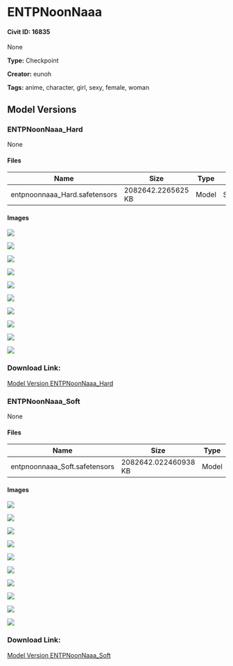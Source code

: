 # ENTPNoonNaaa

#### Civit ID: 16835

None

**Type:** Checkpoint

**Creator:** eunoh

**Tags:** anime, character, girl, sexy, female, woman

## Model Versions

### ENTPNoonNaaa_Hard

None

#### Files

| Name | Size | Type | Format | Download Url | AutoV1 | AutoV2 | SHA256 | CRC32 | BLAKE3 |
| --- | --- | --- | --- | --- | --- | --- | --- | --- | --- |
| entpnoonnaaa_Hard.safetensors | 2082642.2265625 KB | Model | SafeTensor | https://civitai.com/api/download/models/19869 | 930C905E | 10700F25EA | 10700F25EA5ABE425F2FEF9F958DA468D33ECA9EC72D98AC0C61444AE8A2D865 | 1DACC34D | 31EB46E800E5B8061A3C5A9AF2B0AACDCB86D9D4D07AD89CB0DC1A13A6C0DFF3 |

#### Images

<p><img src="https://image.civitai.com/xG1nkqKTMzGDvpLrqFT7WA/453aaac3-af98-49fc-50cf-ec9c51b54000/width=450/209391.jpeg" /></p>

<p><img src="https://image.civitai.com/xG1nkqKTMzGDvpLrqFT7WA/0536cd7d-d574-4818-45f7-3349b510c200/width=450/209403.jpeg" /></p>

<p><img src="https://image.civitai.com/xG1nkqKTMzGDvpLrqFT7WA/0024cc6b-fcde-407a-7df2-a85745779600/width=450/209402.jpeg" /></p>

<p><img src="https://image.civitai.com/xG1nkqKTMzGDvpLrqFT7WA/3d981e4a-6119-45c9-1ca4-67f5ae528400/width=450/209401.jpeg" /></p>

<p><img src="https://image.civitai.com/xG1nkqKTMzGDvpLrqFT7WA/c2a83ef6-e22a-453c-12e8-b21b46c65d00/width=450/209400.jpeg" /></p>

<p><img src="https://image.civitai.com/xG1nkqKTMzGDvpLrqFT7WA/9c172aa2-ca80-48d7-af7b-ebd4d63be400/width=450/209399.jpeg" /></p>

<p><img src="https://image.civitai.com/xG1nkqKTMzGDvpLrqFT7WA/6e58e9c2-2ae5-47b6-b9c4-089598912e00/width=450/209398.jpeg" /></p>

<p><img src="https://image.civitai.com/xG1nkqKTMzGDvpLrqFT7WA/49fe372d-03c5-4654-50f3-b94a0f3a4e00/width=450/209397.jpeg" /></p>

<p><img src="https://image.civitai.com/xG1nkqKTMzGDvpLrqFT7WA/b52f657f-a923-4c47-5760-ffaf7404b200/width=450/209396.jpeg" /></p>

<p><img src="https://image.civitai.com/xG1nkqKTMzGDvpLrqFT7WA/90065e7e-9418-412b-5b9e-9e5e2268d000/width=450/209395.jpeg" /></p>

### Download Link:

[Model Version ENTPNoonNaaa_Hard](https://civitai.com/api/download/models/19869)

### ENTPNoonNaaa_Soft

None

#### Files

| Name | Size | Type | Format | Download Url | AutoV1 | AutoV2 | SHA256 | CRC32 | BLAKE3 |
| --- | --- | --- | --- | --- | --- | --- | --- | --- | --- |
| entpnoonnaaa_Soft.safetensors | 2082642.022460938 KB | Model | SafeTensor | https://civitai.com/api/download/models/19870 | E1E66020 | FFA60FB693 | FFA60FB693AA058E97B63A34132D55A26440EA106C03B6E90A399F616B32C347 | BFBC408D | 2B039E58F0F898C91C8D7D5E09EA54B6C6F14890A92A6D605CE1D9A574EFCC47 |

#### Images

<p><img src="https://image.civitai.com/xG1nkqKTMzGDvpLrqFT7WA/fd8a8ef3-bf75-4745-3105-a76f5b025000/width=450/209416.jpeg" /></p>

<p><img src="https://image.civitai.com/xG1nkqKTMzGDvpLrqFT7WA/7d3e801b-dcfb-451f-aab1-5ef794c8be00/width=450/209415.jpeg" /></p>

<p><img src="https://image.civitai.com/xG1nkqKTMzGDvpLrqFT7WA/0a3b7bc6-a78a-4a8c-f0eb-8074c58a5700/width=450/209414.jpeg" /></p>

<p><img src="https://image.civitai.com/xG1nkqKTMzGDvpLrqFT7WA/05c96476-8d1d-4bef-675b-64b2afb43800/width=450/209413.jpeg" /></p>

<p><img src="https://image.civitai.com/xG1nkqKTMzGDvpLrqFT7WA/a5926cf7-d226-4d69-d24f-2c289b126600/width=450/209412.jpeg" /></p>

<p><img src="https://image.civitai.com/xG1nkqKTMzGDvpLrqFT7WA/1adf2caf-3f59-46a2-5bd1-92a529941000/width=450/209411.jpeg" /></p>

<p><img src="https://image.civitai.com/xG1nkqKTMzGDvpLrqFT7WA/53fbbf60-ee72-427f-68c2-622f7cdaa200/width=450/209410.jpeg" /></p>

<p><img src="https://image.civitai.com/xG1nkqKTMzGDvpLrqFT7WA/d2533acd-e9f8-4617-e233-38c8a7073800/width=450/209409.jpeg" /></p>

<p><img src="https://image.civitai.com/xG1nkqKTMzGDvpLrqFT7WA/bb229d11-572c-4ae9-5548-f796e7e92600/width=450/209408.jpeg" /></p>

<p><img src="https://image.civitai.com/xG1nkqKTMzGDvpLrqFT7WA/832fc686-13fb-4ee6-5f34-4247dd1b0900/width=450/209407.jpeg" /></p>

### Download Link:

[Model Version ENTPNoonNaaa_Soft](https://civitai.com/api/download/models/19870)

